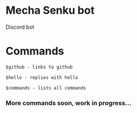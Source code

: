 # Mecha Senku bot
Discord bot 
# Commands
```
$github - links to github

$hello - replies with hello

$commands - lists all commands

```

### More commands soon, work in progress...

